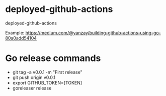 # deployed-github-actions
deployed-github-actions

Example: https://medium.com/@yanzay/building-github-actions-using-go-80a0add54104

# Go release commands
- git tag -a v0.0.1 -m "First release"
- git push origin v0.0.1
- export GITHUB_TOKEN=[TOKEN]
- goreleaser release